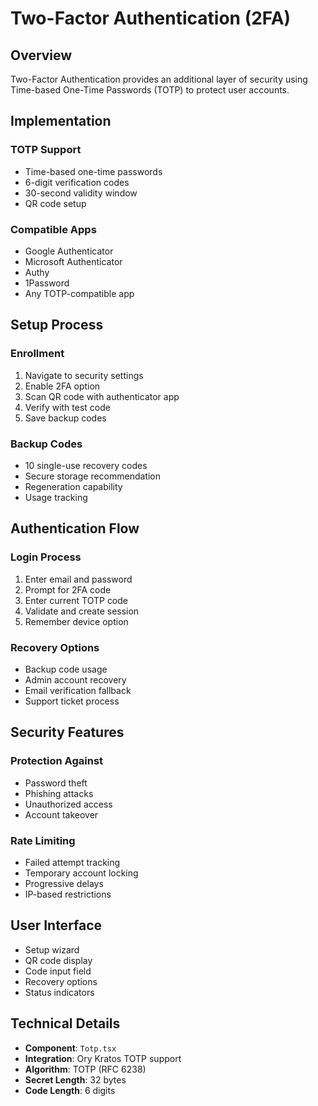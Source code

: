 # Two-Factor Authentication (2FA)

## Overview
Two-Factor Authentication provides an additional layer of security using Time-based One-Time Passwords (TOTP) to protect user accounts.

## Implementation

### TOTP Support
- Time-based one-time passwords
- 6-digit verification codes
- 30-second validity window
- QR code setup

### Compatible Apps
- Google Authenticator
- Microsoft Authenticator
- Authy
- 1Password
- Any TOTP-compatible app

## Setup Process

### Enrollment
1. Navigate to security settings
2. Enable 2FA option
3. Scan QR code with authenticator app
4. Verify with test code
5. Save backup codes

### Backup Codes
- 10 single-use recovery codes
- Secure storage recommendation
- Regeneration capability
- Usage tracking

## Authentication Flow

### Login Process
1. Enter email and password
2. Prompt for 2FA code
3. Enter current TOTP code
4. Validate and create session
5. Remember device option

### Recovery Options
- Backup code usage
- Admin account recovery
- Email verification fallback
- Support ticket process

## Security Features

### Protection Against
- Password theft
- Phishing attacks
- Unauthorized access
- Account takeover

### Rate Limiting
- Failed attempt tracking
- Temporary account locking
- Progressive delays
- IP-based restrictions

## User Interface
- Setup wizard
- QR code display
- Code input field
- Recovery options
- Status indicators

## Technical Details
- **Component**: `Totp.tsx`
- **Integration**: Ory Kratos TOTP support
- **Algorithm**: TOTP (RFC 6238)
- **Secret Length**: 32 bytes
- **Code Length**: 6 digits